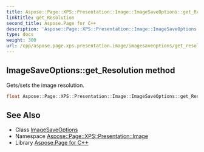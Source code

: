 ```yaml
---
title: Aspose::Page::XPS::Presentation::Image::ImageSaveOptions::get_Resolution method
linktitle: get_Resolution
second_title: Aspose.Page for C++
description: 'Aspose::Page::XPS::Presentation::Image::ImageSaveOptions::get_Resolution method. Gets/sets the image resolution in C++.'
type: docs
weight: 300
url: /cpp/aspose.page.xps.presentation.image/imagesaveoptions/get_resolution/
---
```

## ImageSaveOptions::get_Resolution method


Gets/sets the image resolution.

```cpp
float Aspose::Page::XPS::Presentation::Image::ImageSaveOptions::get_Resolution() const
```

## See Also

* Class [ImageSaveOptions](../)
* Namespace [Aspose::Page::XPS::Presentation::Image](../../)
* Library [Aspose.Page for C++](../../../)
